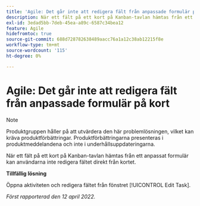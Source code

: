 ```yaml
---
title: 'Agile: Det går inte att redigera fält från anpassade formulär på kort'
description: När ett fält på ett kort på Kanban-tavlan hämtas från ett anpassat formulär kan användarna inte redigera fältet direkt från kortet.
exl-id: 3edad5bb-7deb-45ea-a89c-6587c34bea12
feature: Agile
hidefromtoc: true
source-git-commit: 688d728782638489aacc76a1a12c38ab12215f8e
workflow-type: tm+mt
source-wordcount: '115'
ht-degree: 0%

---
```


# Agile: Det går inte att redigera fält från anpassade formulär på kort

>[!NOTE]
>
>Produktgruppen håller på att utvärdera den här problemlösningen, vilket kan kräva produktförbättringar. Produktförbättringarna presenteras i produktmeddelandena och inte i underhållsuppdateringarna.

När ett fält på ett kort på Kanban-tavlan hämtas från ett anpassat formulär kan användarna inte redigera fältet direkt från kortet.

**Tillfällig lösning**

Öppna aktiviteten och redigera fältet från fönstret [!UICONTROL Edit Task].

_Först rapporterad den 12 april 2022._
